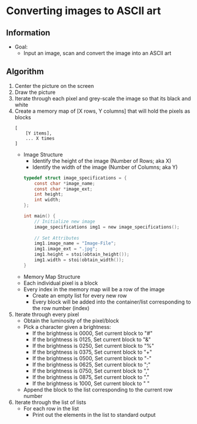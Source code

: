 # Converting images to ASCII art

## Information
- Goal:
    + Input an image, scan and convert the image into an ASCII art

## Algorithm
1. Center the picture on the screen
2. Draw the picture
3. Iterate through each pixel and grey-scale the image so that its black and white
4. Create a memory map of [X rows, Y columns] that will hold the pixels as blocks
    ```
    [
        [Y items],
        ... X times
    ]
    ```
    - Image Structure
        - Identify the height of the image (Number of Rows; aka X)
        - Identify the width of the image (Number of Columns; aka Y)
        ```c
        typedef struct image_specifications = {
            const char *image_name;
            const char *image_ext;
            int height;
            int width;
        };

        int main() {
            // Initialize new image
            image_specifications img1 = new image_specifications();
            
            // Set Attributes
            img1.image_name = "Image-File";
            img1.image_ext = ".jpg";
            img1.height = stoi(obtain_height());
            img1.width = stoi(obtain_width());
        } 
        ```
    - Memory Map Structure
    - Each individual pixel is a block
    - Every index in the memory map will be a row of the image
        - Create an empty list for every new row
        - Every block will be added into the container/list corresponding to the row number (index)
5. Iterate through every pixel
    - Obtain the luminosity of the pixel/block
    - Pick a character given a brightness:
        - If the brightness is 0000, Set current block to "#"
        - If the brightness is 0125, Set current block to "&"
        - If the brightness is 0250, Set current block to "%"
        - If the brightness is 0375, Set current block to "+"
        - If the brightness is 0500, Set current block to "-"
        - If the brightness is 0625, Set current block to ";"
        - If the brightness is 0750, Set current block to ","
        - If the brightness is 0875, Set current block to "."
        - If the brightness is 1000, Set current block to " "
    + Append the block to the list corresponding to the current row number
6. Iterate through the list of lists
    - For each row in the list
        - Print out the elements in the list to standard output


